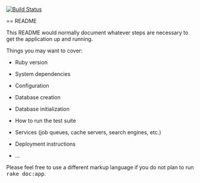 

[![Build Status](https://travis-ci.org/TonyNguyen87/forgeddit.svg?branch=master)](http://travis-ci.org/TonyNguyen87/forgeddit)

== README


This README would normally document whatever steps are necessary to get the
application up and running.

Things you may want to cover:

* Ruby version

* System dependencies

* Configuration

* Database creation

* Database initialization

* How to run the test suite

* Services (job queues, cache servers, search engines, etc.)

* Deployment instructions

* ...


Please feel free to use a different markup language if you do not plan to run
<tt>rake doc:app</tt>.
